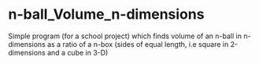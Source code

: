 # n-ball_Volume_n-dimensions
Simple program (for a school project) which finds volume of an n-ball in n-dimensions as a ratio of a n-box (sides of equal length, i.e square in 2-dimensions and a cube in 3-D)
